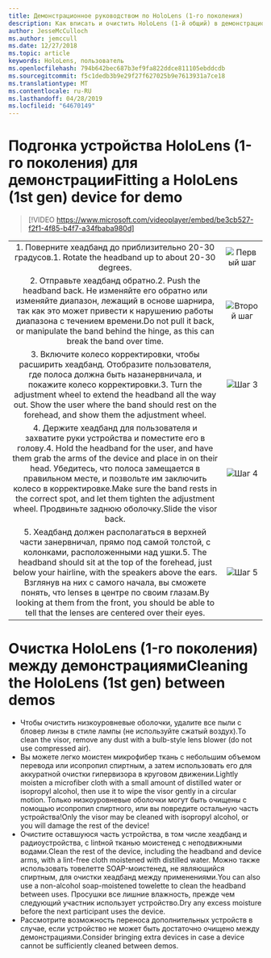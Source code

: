 ```yaml
---
title: Демонстрационное руководством по HoloLens (1-го поколения)
description: Как вписать и очистить HoloLens (1-й общий) в демонстрационных ситуациях
author: JesseMcCulloch
ms.author: jemccull
ms.date: 12/27/2018
ms.topic: article
keywords: HoloLens, пользователь
ms.openlocfilehash: 794b642bec687b3ef9fa822ddce811105ebddcdb
ms.sourcegitcommit: f5c1dedb3b9e29f27f627025b9e7613931a7ce18
ms.translationtype: MT
ms.contentlocale: ru-RU
ms.lasthandoff: 04/28/2019
ms.locfileid: "64670149"
---
```

<H1><span data-ttu-id="c270e-104">Подгонка устройства HoloLens (1-го поколения) для демонстрации</span><span class="sxs-lookup"><span data-stu-id="c270e-104">Fitting a HoloLens (1st gen) device for demo</span></span> </H1>

> [!VIDEO https://www.microsoft.com/videoplayer/embed/be3cb527-f2f1-4f85-b4f7-a34fbaba980d]

|     |     |
|:---:|:---:|
|<span data-ttu-id="c270e-105">1. Поверните хеадбанд до приблизительно 20-30 градусов.</span><span class="sxs-lookup"><span data-stu-id="c270e-105">1. Rotate the headband up to about 20-30 degrees.</span></span>|![Первый шаг](images/FitGuideStep1.png)|
|<span data-ttu-id="c270e-107">2. Отправьте хеадбанд обратно.</span><span class="sxs-lookup"><span data-stu-id="c270e-107">2. Push the headband back.</span></span> <span data-ttu-id="c270e-108">Не изменяйте его обратно или изменяйте диапазон, лежащий в основе шарнира, так как это может привести к нарушению работы диапазона с течением времени.</span><span class="sxs-lookup"><span data-stu-id="c270e-108">Do not pull it back, or manipulate the band behind the hinge, as this can break the band over time.</span></span>|![Второй шаг](images/FitGuideStep2.png)|
|<span data-ttu-id="c270e-110">3. Включите колесо корректировки, чтобы расширить хеадбанд. Отобразите пользователя, где полоса должна быть назанервничала, и покажите колесо корректировки.</span><span class="sxs-lookup"><span data-stu-id="c270e-110">3. Turn the adjustment wheel to extend the headband all the way out. Show the user where the band should rest on the forehead, and show them the adjustment wheel.</span></span>|![Шаг 3](images/FitGuideStep3.png)|
|<span data-ttu-id="c270e-112">4. Держите хеадбанд для пользователя и захватите руки устройства и поместите его в голову.</span><span class="sxs-lookup"><span data-stu-id="c270e-112">4. Hold the headband for the user, and have them grab the arms of the device and place in on their head.</span></span> <span data-ttu-id="c270e-113">Убедитесь, что полоса замещается в правильном месте, и позвольте им заключить колесо в корректировке.</span><span class="sxs-lookup"><span data-stu-id="c270e-113">Make sure the band rests in the correct spot, and let them tighten the adjustment wheel.</span></span> <span data-ttu-id="c270e-114">Продвиньте заднюю оболочку.</span><span class="sxs-lookup"><span data-stu-id="c270e-114">Slide the visor back.</span></span>|![Шаг 4](images/FitGuideStep4.png)|
|<span data-ttu-id="c270e-116">5. Хеадбанд должен располагаться в верхней части занервничал, прямо под самой толстой, с колонками, расположенными над ушки.</span><span class="sxs-lookup"><span data-stu-id="c270e-116">5. The headband should sit at the top of the forehead, just below your hairline, with the speakers above the ears.</span></span> <span data-ttu-id="c270e-117">Взглянув на них с самого начала, вы сможете понять, что lenses в центре по своим глазам.</span><span class="sxs-lookup"><span data-stu-id="c270e-117">By looking at them from the front, you should be able to tell that the lenses are centered over their eyes.</span></span>|![Шаг 5](images/FitGuideSetep5.png)|


<H1><span data-ttu-id="c270e-119">Очистка HoloLens (1-го поколения) между демонстрациями</span><span class="sxs-lookup"><span data-stu-id="c270e-119">Cleaning the HoloLens (1st gen) between demos</span></span></H1>


- <span data-ttu-id="c270e-120">Чтобы очистить низкоуровневые оболочки, удалите все пыли с бловер линзы в стиле лампы (не используйте сжатый воздух).</span><span class="sxs-lookup"><span data-stu-id="c270e-120">To clean the visor, remove any dust with a bulb-style lens blower (do not use compressed air).</span></span>
- <span data-ttu-id="c270e-121">Вы можете легко моистен микрофибер ткань с небольшим объемом перевода или исопропил спиртным, а затем использовать его для аккуратной очистки гипервизора в круговом движении.</span><span class="sxs-lookup"><span data-stu-id="c270e-121">Lightly moisten a microfiber cloth with a small amount of distilled water or isopropyl alcohol, then use it to wipe the visor gently in a circular motion.</span></span> <span data-ttu-id="c270e-122">Только низкоуровневые оболочки могут быть очищены с помощью исопропил спиртного, или вы повредите остальную часть устройства!</span><span class="sxs-lookup"><span data-stu-id="c270e-122">Only the visor may be cleaned with isopropyl alcohol, or you will damage the rest of the device!</span></span>
- <span data-ttu-id="c270e-123">Очистите оставшуюся часть устройства, в том числе хеадбанд и радиоустройства, с lintной тканью моистенед с неподвижными водами.</span><span class="sxs-lookup"><span data-stu-id="c270e-123">Clean the rest of the device, including the headband and device arms, with a lint-free cloth moistened with distilled water.</span></span> <span data-ttu-id="c270e-124">Можно также использовать товелетте SOAP-моистенед, не являющийся спиртным, для очистки хеадбанд между применениями.</span><span class="sxs-lookup"><span data-stu-id="c270e-124">You can also use a non-alcohol soap-moistened towelette to clean the headband between uses.</span></span> <span data-ttu-id="c270e-125">Просушки все лишние влажность, прежде чем следующий участник использует устройство.</span><span class="sxs-lookup"><span data-stu-id="c270e-125">Dry any excess moisture before the next participant uses the device.</span></span>
- <span data-ttu-id="c270e-126">Рассмотрите возможность переноса дополнительных устройств в случае, если устройство не может быть достаточно очищено между демонстрациями.</span><span class="sxs-lookup"><span data-stu-id="c270e-126">Consider bringing extra devices in case a device cannot be sufficiently cleaned between demos.</span></span>
